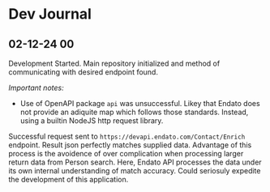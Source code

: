 # Dev Journal
## 02-12-24 00
Development Started. Main repository initialized and method of communicating with desired endpoint found.

*Important notes:*
- Use of OpenAPI package `api` was unsuccessful. Likey that Endato does not provide an adiquite map which follows those standards. Instead, using a builtin NodeJS http request library.

Successful request sent to `https://devapi.endato.com/Contact/Enrich` endpoint. Result json perfectly matches supplied data. Advantage of this process is the avoidence of over complication when processing larger return data from Person search. Here, Endato API processes the data under its own internal understanding of match accuracy. Could seriosuly expedite the development of this application.